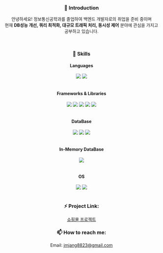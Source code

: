 
<div align=center>
  
  ### 👋 Introduction
  
  안녕하세요! 정보통신공학과를 졸업하여 백엔드 개발자로의 취업을 준비 중이며 <br> 
  현재 __DB성능 개선, 쿼리 최적화, 대규모 트래픽 처리, 동시성 제어__ 분야에 관심을 가지고 공부하고 있습니다.

<!--
**SudalKing/SudalKing** is a ✨ _special_ ✨ repository because its `README.md` (this file) appears on your GitHub profile.

Here are some ideas to get you started:-->
<br>

### 🌱 Skills
  #### Languages
  <img src="https://img.shields.io/badge/C++-00599C?style=flat-square&logo=C++&logoColor=white"/>
  <img src="https://img.shields.io/badge/Java-3DDC84?style=flat-square"/>
  <br><br>

  #### Frameworks & Libraries
  <img src="https://img.shields.io/badge/Spring Boot-3DDC84?style=flat-square&logo=Spring Boot&logoColor=white"/>
  <img src="https://img.shields.io/badge/Spring Data JPA-3DDC84?style=flat-square&logo=Spring&logoColor=white"/>
  <img src="https://img.shields.io/badge/Spring Security-3DDC84?style=flat-square&logo=Spring Security&logoColor=white"/>
  <img src="https://img.shields.io/badge/QueryDSL-3DDC84?style=flat-square"/>
  <img src="https://img.shields.io/badge/Thymeleaf-005F0F?style=flat-square&logo=Thymeleaf&logoColor=white"/>
  <br><br>
  
  #### DataBase
  <img src="https://img.shields.io/badge/MySQL-4479A1?style=flat-square&logo=MySQL&logoColor=white"/>
  <img src="https://img.shields.io/badge/MariaDB-003545?style=flat-square&logo=MariaDB&logoColor=white"/>
  <img src="https://img.shields.io/badge/MongoDB-47A248?style=flat-square&logo=MongoDB&logoColor=white"/>
  <br><br>

  #### In-Memory DataBase
  <img src="https://img.shields.io/badge/Redis-DC382D?style=flat-square&logo=Redis&logoColor=white"/>
  <br><br>

  #### OS
  <img src="https://img.shields.io/badge/Linux-FCC624?style=flat-square&logo=Linux&logoColor=white"/>
  <img src="https://img.shields.io/badge/Ubuntu-F80000?style=flat-square&logo=Ubuntu&logoColor=white"/>
  <br><br>

### ⚡ Project Link: 
[쇼핑몰 프로젝트](https://github.com/SudalKing/Shopping_mall/blob/main/README.md)

### 📫 How to reach me: 
Email: jmjang8823@gmail.com

</div>
